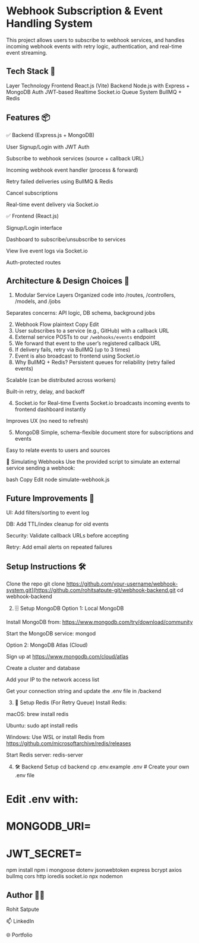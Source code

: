 # Webhook Subscription & Event Handling System

This project allows users to subscribe to webhook services, and handles incoming webhook events with retry logic, authentication, and real-time event streaming.

## Tech Stack 🚀
Layer	Technology
Frontend	React.js (Vite)
Backend	Node.js with Express + MongoDB
Auth	JWT-based
Realtime	Socket.io
Queue System	BullMQ + Redis

## Features 📦
✅ Backend (Express.js + MongoDB)

User Signup/Login with JWT Auth

Subscribe to webhook services (source + callback URL)

Incoming webhook event handler (process & forward)

Retry failed deliveries using BullMQ & Redis

Cancel subscriptions

Real-time event delivery via Socket.io

✅ Frontend (React.js)

Signup/Login interface

Dashboard to subscribe/unsubscribe to services

View live event logs via Socket.io

Auth-protected routes

## Architecture & Design Choices 🧱

1. Modular Service Layers
Organized code into /routes, /controllers, /models, and /jobs

Separates concerns: API logic, DB schema, background jobs

2. Webhook Flow
plaintext
Copy
Edit
1. User subscribes to a service (e.g., GitHub) with a callback URL
2. External service POSTs to our `/webhooks/events` endpoint
3. We forward that event to the user’s registered callback URL
4. If delivery fails, retry via BullMQ (up to 3 times)
5. Event is also broadcast to frontend using Socket.io
3. Why BullMQ + Redis?
Persistent queues for reliability (retry failed events)

Scalable (can be distributed across workers)

Built-in retry, delay, and backoff

4. Socket.io for Real-time Events
Socket.io broadcasts incoming events to frontend dashboard instantly

Improves UX (no need to refresh)

5. MongoDB
Simple, schema-flexible document store for subscriptions and events

Easy to relate events to users and sources

🧪 Simulating Webhooks
Use the provided script to simulate an external service sending a webhook:

bash
Copy
Edit
node simulate-webhook.js
## Future Improvements 🧼

UI: Add filters/sorting to event log

DB: Add TTL/index cleanup for old events

Security: Validate callback URLs before accepting

Retry: Add email alerts on repeated failures

## Setup Instructions 🛠

Clone the repo
  git clone https://github.com/your-username/webhook-system.git](https://github.com/rohitsatpute-git/webhook-backend.git
  cd webhook-backend

2. 🗄️ Setup MongoDB
Option 1: Local MongoDB

Install MongoDB from: https://www.mongodb.com/try/download/community

Start the MongoDB service:
mongod

Option 2: MongoDB Atlas (Cloud)

Sign up at https://www.mongodb.com/cloud/atlas

Create a cluster and database

Add your IP to the network access list

Get your connection string and update the .env file in /backend

3. 🔁 Setup Redis (For Retry Queue)
Install Redis:

macOS: brew install redis

Ubuntu: sudo apt install redis

Windows: Use WSL or install Redis from https://github.com/microsoftarchive/redis/releases

Start Redis server:
redis-server

4. 🛠 Backend Setup
cd backend
cp .env.example .env   # Create your own .env file
# Edit .env with:
# MONGODB_URI=
# JWT_SECRET=

npm install
npm i mongoose dotenv jsonwebtoken express bcrypt axios bullmq cors http ioredis socket.io
npx nodemon


## Author 👨‍💻

Rohit Satpute

📫 LinkedIn

🌐 Portfolio

